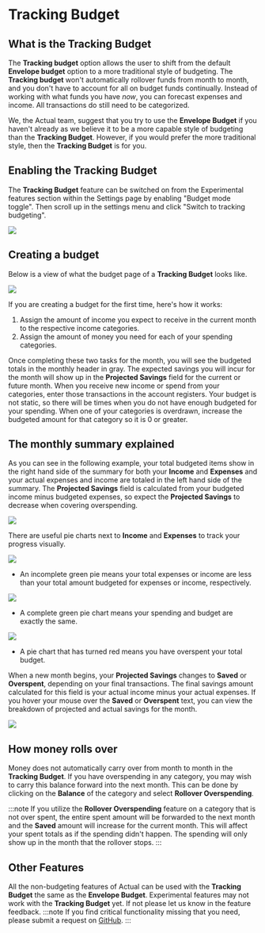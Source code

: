 # Tracking Budget

## What is the Tracking Budget

The **Tracking budget** option allows the user to shift from the default **Envelope budget** option to a more traditional style of budgeting.
The **Tracking budget** won't automatically rollover funds from month to month, and you don't have to account for all on budget funds continually.
Instead of working with what funds you have _now_, you can forecast expenses and income.
All transactions do still need to be categorized.

We, the Actual team, suggest that you try to use the **Envelope Budget** if you haven't already as we believe it to be a more capable style of budgeting than the **Tracking Budget**. However, if you would prefer the more traditional style, then the **Tracking Budget** is for you.

## Enabling the Tracking Budget

The **Tracking Budget** feature can be switched on from the Experimental features section within the Settings page by enabling "Budget mode toggle". 
Then scroll up in the settings menu and click "Switch to tracking budgeting".

![](/img/tracking-budget-7.png)

## Creating a budget

Below is a view of what the budget page of a **Tracking Budget** looks like.

![](/img/tracking-budget-1.png)

If you are creating a budget for the first time, here's how it works:

1. Assign the amount of income you expect to receive in the current month to the respective income categories.
2. Assign the amount of money you need for each of your spending categories.

Once completing these two tasks for the month, you will see the budgeted totals in the monthly header in gray. 
The expected savings you will incur for the month will show up in the **Projected Savings** field for the current or future month. 
When you receive new income or spend from your categories, enter those transactions in the account registers. 
Your budget is not static, so there will be times when you do not have enough budgeted for your spending. 
When one of your categories is overdrawn, increase the budgeted amount for that category so it is 0 or greater.

## The monthly summary explained

As you can see in the following example, your total budgeted items show in the right hand side of the summary for both your **Income** and **Expenses** and your actual expenses and income are totaled in the left hand side of the summary. The **Projected Savings** field is calculated from your budgeted income minus budgeted expenses, so expect the **Projected Savings** to decrease when covering overspending.

![](/img/tracking-budget-2.png)

There are useful pie charts next to **Income** and **Expenses** to track your progress visually.

![](/img/tracking-budget-5.png)

- An incomplete green pie means your total expenses or income are less than your total amount budgeted for expenses or income, respectively.

![](/img/tracking-budget-4.png)

- A complete green pie chart means your spending and budget are exactly the same.

![](/img/tracking-budget-6.png)

- A pie chart that has turned red means you have overspent your total budget.

When a new month begins, your **Projected Savings** changes to **Saved** or **Overspent**, depending on your final transactions. The final savings amount calculated for this field is your actual income minus your actual expenses. If you hover your mouse over the **Saved** or **Overspent** text, you can view the breakdown of projected and actual savings for the month.

![](/img/tracking-budget-3.png)

## How money rolls over

Money does not automatically carry over from month to month in the **Tracking Budget**. If you have overspending in any category, you may wish to carry this balance forward into the next month. This can be done by clicking on the **Balance** of the category and select **Rollover Overspending**.

:::note
If you utilize the **Rollover Overspending** feature on a category that is not over spent, the entire spent amount will be forwarded to the next month and the **Saved** amount will increase for the current month.
This will affect your spent totals as if the spending didn't happen.
The spending will only show up in the month that the rollover stops.
:::

## Other Features

All the non-budgeting features of Actual can be used with the **Tracking Budget** the same as the **Envelope Budget**.
Experimental features may not work with the **Tracking Budget** yet.
If not please let us know in the feature feedback.
:::note
If you find critical functionality missing that you need, please submit a request on [GitHub](/contact).
:::
